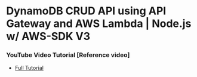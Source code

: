 # DynamoDB CRUD API using API Gateway and AWS Lambda | Node.js w/ AWS-SDK V3


### YouTube Video Tutorial [Reference video]
* [Full Tutorial](https://youtu.be/hOcbHz4T0Eg)
